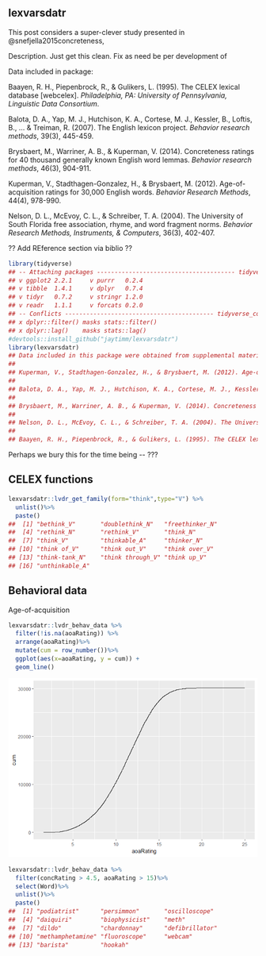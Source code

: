 lexvarsdatr
-----------

This post considers a super-clever study presented in @snefjella2015concreteness,

Description. Just get this clean. Fix as need be per development of

Data included in package:

Baayen, R. H., Piepenbrock, R., & Gulikers, L. (1995). The CELEX lexical database \[webcelex\]. *Philadelphia, PA: University of Pennsylvania, Linguistic Data Consortium*.

Balota, D. A., Yap, M. J., Hutchison, K. A., Cortese, M. J., Kessler, B., Loftis, B., ... & Treiman, R. (2007). The English lexicon project. *Behavior research methods*, 39(3), 445-459.

Brysbaert, M., Warriner, A. B., & Kuperman, V. (2014). Concreteness ratings for 40 thousand generally known English word lemmas. *Behavior research methods*, 46(3), 904-911.

Kuperman, V., Stadthagen-Gonzalez, H., & Brysbaert, M. (2012). Age-of-acquisition ratings for 30,000 English words. *Behavior Research Methods*, 44(4), 978-990.

Nelson, D. L., McEvoy, C. L., & Schreiber, T. A. (2004). The University of South Florida free association, rhyme, and word fragment norms. *Behavior Research Methods, Instruments, & Computers*, 36(3), 402-407.

?? Add REference section via biblio ??

``` r
library(tidyverse)
## -- Attaching packages --------------------------------------- tidyverse 1.2.1 --
## v ggplot2 2.2.1     v purrr   0.2.4
## v tibble  1.4.1     v dplyr   0.7.4
## v tidyr   0.7.2     v stringr 1.2.0
## v readr   1.1.1     v forcats 0.2.0
## -- Conflicts ------------------------------------------ tidyverse_conflicts() --
## x dplyr::filter() masks stats::filter()
## x dplyr::lag()    masks stats::lag()
#devtools::install_github("jaytimm/lexvarsdatr")
library(lexvarsdatr)
## Data included in this package were obtained from supplemental materials made available from these sources:
##  
## Kuperman, V., Stadthagen-Gonzalez, H., & Brysbaert, M. (2012). Age-of-acquisition ratings for 30,000 English words. Behavior Research Methods, 44(4), 978-990.
## 
## Balota, D. A., Yap, M. J., Hutchison, K. A., Cortese, M. J., Kessler, B., Loftis, B., ... & Treiman, R. (2007). The English lexicon project. Behavior research methods, 39(3), 445-459.
## 
## Brysbaert, M., Warriner, A. B., & Kuperman, V. (2014). Concreteness ratings for 40 thousand generally known English word lemmas. Behavior research methods, 46(3), 904-911.
## 
## Nelson, D. L., McEvoy, C. L., & Schreiber, T. A. (2004). The University of South Florida free association, rhyme, and word fragment norms. Behavior Research Methods, Instruments, & Computers, 36(3), 402-407.
## 
## Baayen, R. H., Piepenbrock, R., & Gulikers, L. (1995). The CELEX lexical database [webcelex]. Philadelphia, PA: University of Pennsylvania, Linguistic Data Consortium.
```

Perhaps we bury this for the time being -- ???

CELEX functions
---------------

``` r
lexvarsdatr::lvdr_get_family(form="think",type="V") %>%
  unlist()%>%
  paste()
##  [1] "bethink_V"       "doublethink_N"   "freethinker_N"  
##  [4] "rethink_N"       "rethink_V"       "think_N"        
##  [7] "think_V"         "thinkable_A"     "thinker_N"      
## [10] "think of_V"      "think out_V"     "think over_V"   
## [13] "think-tank_N"    "think through_V" "think up_V"     
## [16] "unthinkable_A"
```

Behavioral data
---------------

Age-of-acquisition

``` r
lexvarsdatr::lvdr_behav_data %>%
  filter(!is.na(aoaRating)) %>%
  arrange(aoaRating)%>%
  mutate(cum = row_number())%>%
  ggplot(aes(x=aoaRating, y = cum)) +
  geom_line()
```

![](README-unnamed-chunk-4-1.png)

``` r
lexvarsdatr::lvdr_behav_data %>%
  filter(concRating > 4.5, aoaRating > 15)%>%
  select(Word)%>%
  unlist()%>%
  paste()
##  [1] "podiatrist"      "persimmon"       "oscilloscope"   
##  [4] "daiquiri"        "biophysicist"    "meth"           
##  [7] "dildo"           "chardonnay"      "defibrillator"  
## [10] "methamphetamine" "fluoroscope"     "webcam"         
## [13] "barista"         "hookah"
```
